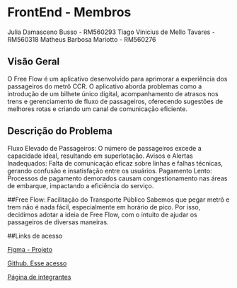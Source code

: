 # FrontEnd - Membros
Julia Damasceno Busso - RM560293
Tiago Vinicius de Mello Tavares - RM560318
Matheus Barbosa Mariotto - RM560276

## Visão Geral

O Free Flow é um aplicativo desenvolvido para aprimorar a experiência dos passageiros do metrô CCR. O aplicativo aborda problemas como a introdução de um bilhete único digital, acompanhamento de atrasos nos trens e gerenciamento de fluxo de passageiros, oferecendo sugestões de melhores rotas e criando um canal de comunicação eficiente.

## Descrição do Problema 
Fluxo Elevado de Passageiros: O número de passageiros excede a capacidade ideal, resultando em superlotação. 
Avisos e Alertas Inadequados: Falta de comunicação eficaz sobre linhas e falhas técnicas, gerando confusão e insatisfação entre os usuários. 
Pagamento Lento: Processos de pagamento demorados causam congestionamento nas áreas de embarque, impactando a eficiência do serviço. 

##Free Flow: Facilitação do Transporte Público
Sabemos que pegar metrô e trem não é nada fácil, especialmente em horário de pico. Por isso, decidimos adotar a ideia de Free Flow, com o intuito de ajudar os passageiros de diversas maneiras.

##Links de acesso

[Figma - Projeto](https://www.figma.com/design/gZZ0Kmx2PQAOXL4trscqFg/prototipo-1?node-id=0-1&t=W4U9ym67uYsnznm8-0)


[Github. Esse acesso](https://github.com/ChallengeGroup-1tdspb/FrontEnd)

[Página de integrantes](https://www.figma.com/design/gZZ0Kmx2PQAOXL4trscqFg/prototipo-1?node-id=15-138&node-type=canvas&t=pSTVX6IcVmtVdHQQ-0)


